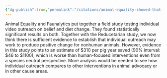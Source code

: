 ```yaml
---
{"dg-publish":true,"permalink":"/citations/animal-equality-showed-that-advocating-for-diet-change-works-but-is-it-cost-effective-rethink-priorities/","tags":["#strategy"],"created":"2025-10-23T17:42:46.887+01:00","updated":"2025-10-23T18:12:10.264+01:00"}
---
```


Animal Equality and Faunalytics put together a field study testing individual video outreach on belief and diet change. They found statistically significant results on both. Together with the Reducetarian study, we now think there is sufficient evidence to establish that individual outreach may work to produce positive change for nonhuman animals. However, evidence in this study points to an estimate of $310 per pig year saved (90% interval: $46 to $1100), which is worse than human-focused interventions even from a species neutral perspective. More analysis would be needed to see how individual outreach compares to other interventions in animal advocacy or in other cause areas.